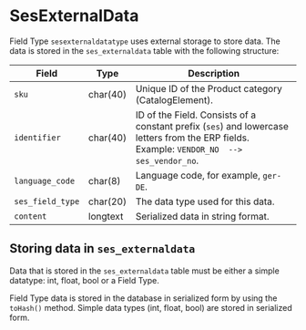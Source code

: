 # SesExternalData

Field Type `sesexternaldatatype` uses external storage to store data.
The data is stored in the `ses_externaldata` table with the following structure:

|Field|Type|Description|
|--- |--- |--- |
|`sku`|char(40)|Unique ID of the Product category (CatalogElement).|
|`identifier`|char(40)|ID of the Field. Consists of a constant prefix (`ses`) and lowercase letters from the ERP fields.</br>Example: `VENDOR_NO  --> ses_vendor_no`.|
|`language_code`|char(8)|Language code, for example, `ger-DE`.|
|`ses_field_type`|char(20)|The data type used for this data.|
|`content`|longtext|Serialized data in string format.|

## Storing data in `ses_externaldata`

Data that is stored in the `ses_externaldata` table must be either a simple datatype: int, float, bool or a Field Type.

Field Type data is stored in the database in serialized form by using the `toHash()` method.
Simple data types (int, float, bool) are stored in serialized form.
